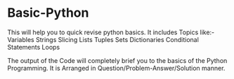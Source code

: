 # Basic-Python
This will help you to quick revise python basics.
It includes Topics like:-
Variables
Strings
Slicing
Lists
Tuples
Sets
Dictionaries
Conditional Statements
Loops


The output of the Code will completely brief you to the basics of the Python Programming.
It is Arranged in Question/Problem-Answer/Solution manner.
